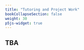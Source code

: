 ```yaml
---
title: "Tutoring and Project Work"
bookCollapseSection: false
weight: 30
p5js-widget: true
---
```


## TBA
